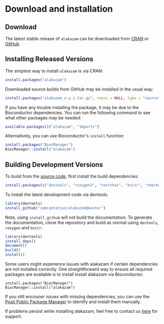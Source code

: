 # Download and installation

Download
-------------------------------------------------------------------------------

The latest stable release of `alakazam` can be downloaded from 
<a href="http://cran.rstudio.com/web/packages/alakazam" target="_blank">CRAN</a>
or <a href="https://github.com/immcantation/alakazam/tags" target="_blank">GitHub</a>.

Installing Released Versions
-------------------------------------------------------------------------------

The simplest way to install `alakazam` is via CRAN:

```R
install.packages("alakazam")
```

Downloaded source builds from GitHub may be installed in the usual way:

```R
install.packages("alakazam_x.y.z.tar.gz", repos = NULL, type = "source")
```

If you have any trouble installing the package, it may be due to the Bioconductor 
dependencies. You can run the following command to see what other packages may be needed:

```R
available.packages()["alakazam", "Imports"]
```

Alternatively, you can use Bioconductor's `install` function:

```R
install.packages("BiocManager")
BiocManager::install("alakazam")
```

Building Development Versions
-------------------------------------------------------------------------------

To build from the [source code](http://github.com/immcantation/alakazam),
first install the build dependencies:

```R
install.packages(c("devtools", "roxygen2", "testthat", "knitr", "rmarkdown", "Rcpp"))
```

To install the latest development code via devtools:

```R
library(devtools)
install_github("immcantation/alakazam@master")
```

Note, using `install_github` will not build the documentation. To generate the 
documentation, clone the repository and build as normal using `devtools`, 
`roxygen` and `knitr`:

```R
library(devtools)
install_deps()
document()
build()
install()
```

Some users might experience issues with alakazam if certain dependencies are not installed correctly. One straightforward way to ensure all required packages are available is to install install alakazam via Bioconductor:

```{r}
install.packages("BiocManager")
BiocManager::install("alakazam")
```

If you still encouner issues with missing dependencies, you can use the [Posit Public Package Manager](https://packagemanager.posit.co/client/#/) to identify and install them manually. 


If problems persist while installing alakazam, feel free to contact us [here](https://immcantation.readthedocs.io/en/stable/about.html) for support.
